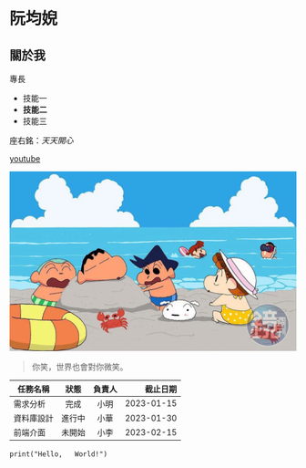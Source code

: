 # 阮均婗

## 關於我

專長
* 技能一
* **技能二**
* 技能三

座右銘：*天天開心*

[youtube](https://www.youtube.com/)

![蠟筆小新](小新.jpg)

> 你笑，世界也會對你微笑。

| 任務名稱 | 狀態 | 負責人 | 截止日期 | 
|---|:---:|:---:|---:| 
| 需求分析 | 完成 | 小明 | 2023-01-15 | 
| 資料庫設計 | 進行中 | 小華 | 2023-01-30 | 
| 前端介面 | 未開始 | 小李 | 2023-02-15 |

```print("Hello,   World!")```
